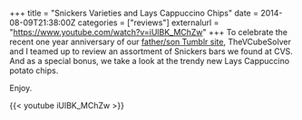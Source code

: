 +++
title = "Snickers Varieties and Lays Cappuccino Chips"
date = 2014-08-09T21:38:00Z
categories = ["reviews"]
externalurl = "https://www.youtube.com/watch?v=iUlBK_MChZw"
+++
To celebrate the recent one year anniversary of our [father/son Tumblr site](http://buddyteam.tumblr.com/), TheVCubeSolver and I teamed up to review an assortment of Snickers bars we found at CVS. And as a special bonus, we take a look at the trendy new Lays Cappuccino potato chips. 

Enjoy.

{{< youtube iUlBK_MChZw >}}